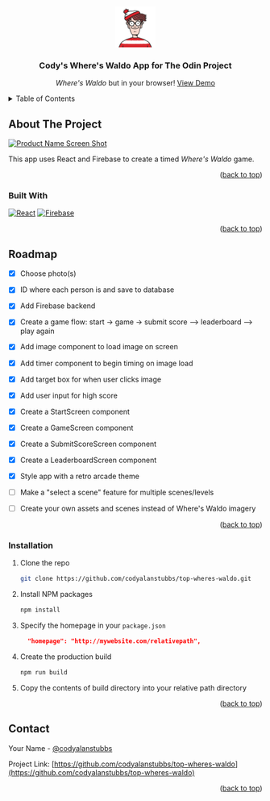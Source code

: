 <a name="readme-top"></a>

<!-- PROJECT LOGO -->
<br />
<div align="center">
  <a href="https://github.com/codyalanstubbs/top-wheres-waldo">
    <img src="./public/android-chrome-192x192.png" alt="Logo" width="80" height="80">
  </a>

<h3 align="center">Cody's Where's Waldo App for The Odin Project</h3>

  <p align="center">
    <em>Where's Waldo</em> but in your browser!
    <a href="https://codyalanstubbs.com/the-odin-project/22-wheres-waldo/">View Demo</a>
    <br />
  </p>
</div>

<!-- TABLE OF CONTENTS -->
<details>
  <summary>Table of Contents</summary>
  <ol>
    <li>
      <a href="#about-the-project">About The Project</a>
      <ul>
        <li><a href="#built-with">Built With</a></li>
      </ul>
    </li>
    <li><a href="#roadmap">Roadmap</a></li>
    <li><a href="#installation">Installation</a></li>
    <li><a href="#contact">Contact</a></li>
  </ol>
</details>

<!-- ABOUT THE PROJECT -->

## About The Project

[![Product Name Screen Shot][product-screenshot]](https://codyalanstubbs.com/the-odin-project/22-wheres-waldo/)

This app uses React and Firebase to create a timed <em>Where's Waldo</em> game.

<p align="right">(<a href="#readme-top">back to top</a>)</p>

### Built With

[![React][React.js]][React-url]
[![Firebase][Firebase]][Firebase-url]

<p align="right">(<a href="#readme-top">back to top</a>)</p>

<!-- ROADMAP -->

## Roadmap

- [x] Choose photo(s)
- [x] ID where each person is and save to database
- [x] Add Firebase backend
- [x] Create a game flow: start -> game -> submit score --> leaderboard --> play again
- [x] Add image component to load image on screen
- [x] Add timer component to begin timing on image load
- [x] Add target box for when user clicks image
- [x] Add user input for high score
- [x] Create a StartScreen component
- [x] Create a GameScreen component
- [x] Create a SubmitScoreScreen component
- [x] Create a LeaderboardScreen component
- [x] Style app with a retro arcade theme
- [ ] Make a "select a scene" feature for multiple scenes/levels
- [ ] Create your own assets and scenes instead of Where's Waldo imagery


<p align="right">(<a href="#readme-top">back to top</a>)</p>

### Installation

1. Clone the repo
   ```sh
   git clone https://github.com/codyalanstubbs/top-wheres-waldo.git
   ```
2. Install NPM packages
   ```sh
   npm install
   ```
3. Specify the homepage in your `package.json`
   ```json
     "homepage": "http://mywebsite.com/relativepath",
   ```
4. Create the production build
   ```sh
   npm run build
   ```
5. Copy the contents of build directory into your relative path directory

<p align="right">(<a href="#readme-top">back to top</a>)</p>

<!-- CONTACT -->

## Contact

Your Name - [@codyalanstubbs](https://twitter.com/@codyalanstubbs)

Project Link: [https://github.com/codyalanstubbs/top-wheres-waldo](https://github.com/codyalanstubbs/top-wheres-waldo)

<p align="right">(<a href="#readme-top">back to top</a>)</p>

<!-- MARKDOWN LINKS & IMAGES -->
<!-- https://www.markdownguide.org/basic-syntax/#reference-style-links -->

[contributors-shield]: https://img.shields.io/github/contributors/codyalanstubbs/top-wheres-waldo.svg?style=for-the-badge
[contributors-url]: https://github.com/codyalanstubbs/top-wheres-waldo/graphs/contributors
[forks-shield]: https://img.shields.io/github/forks/codyalanstubbs/top-wheres-waldo.svg?style=for-the-badge
[forks-url]: https://github.com/codyalanstubbs/top-wheres-waldo/network/members
[stars-shield]: https://img.shields.io/github/stars/codyalanstubbs/top-wheres-waldo.svg?style=for-the-badge
[stars-url]: https://github.com/codyalanstubbs/top-wheres-waldo/stargazers
[issues-shield]: https://img.shields.io/github/issues/codyalanstubbs/top-wheres-waldo.svg?style=for-the-badge
[issues-url]: https://github.com/codyalanstubbs/top-wheres-waldo/issues
[license-shield]: https://img.shields.io/github/license/codyalanstubbs/top-wheres-waldo.svg?style=for-the-badge
[license-url]: https://github.com/codyalanstubbs/top-wheres-waldo/blob/master/LICENSE.txt
[linkedin-shield]: https://img.shields.io/badge/-LinkedIn-black.svg?style=for-the-badge&logo=linkedin&colorB=555
[linkedin-url]: https://linkedin.com/in/codystubbs
[product-screenshot]: src/assets/images/shopping-cart-screenshot.png
[Next.js]: https://img.shields.io/badge/next.js-000000?style=for-the-badge&logo=nextdotjs&logoColor=white
[Next-url]: https://nextjs.org/
[React.js]: https://img.shields.io/badge/React-20232A?style=for-the-badge&logo=react&logoColor=61DAFB
[React-url]: https://reactjs.org/
[Firebase-url]: https://firebase.google.com/
[Firebase]: https://img.shields.io/badge/Firebase-20232A?style=for-the-badge&logo=firebase
[Vue.js]: https://img.shields.io/badge/Vue.js-35495E?style=for-the-badge&logo=vuedotjs&logoColor=4FC08D
[Vue-url]: https://vuejs.org/
[Angular.io]: https://img.shields.io/badge/Angular-DD0031?style=for-the-badge&logo=angular&logoColor=white
[Angular-url]: https://angular.io/
[Svelte.dev]: https://img.shields.io/badge/Svelte-4A4A55?style=for-the-badge&logo=svelte&logoColor=FF3E00
[Svelte-url]: https://svelte.dev/
[Laravel.com]: https://img.shields.io/badge/Laravel-FF2D20?style=for-the-badge&logo=laravel&logoColor=white
[Laravel-url]: https://laravel.com
[Bootstrap.com]: https://img.shields.io/badge/Bootstrap-563D7C?style=for-the-badge&logo=bootstrap&logoColor=white
[Bootstrap-url]: https://getbootstrap.com
[JQuery.com]: https://img.shields.io/badge/jQuery-0769AD?style=for-the-badge&logo=jquery&logoColor=white
[JQuery-url]: https://jquery.com
